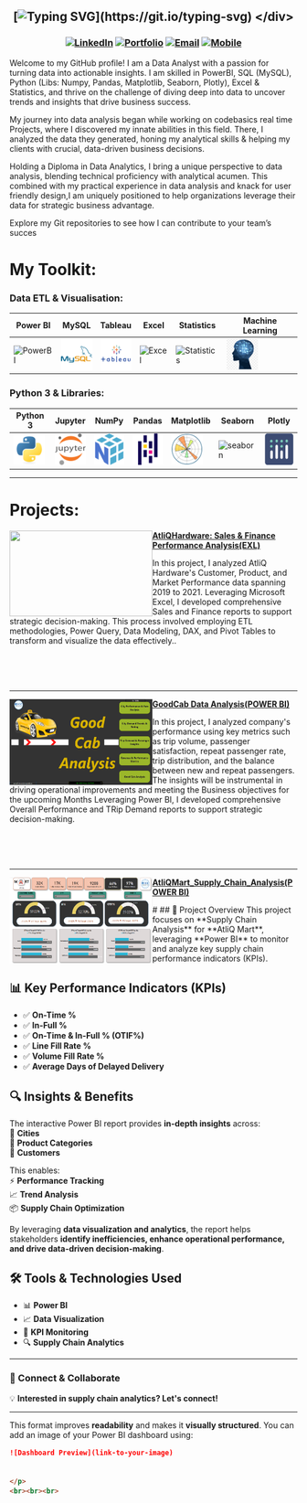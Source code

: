 <!-- ## <img src="https://storage.googleapis.com/gweb-cloudblog-publish/original_images/DataAnalytics.gif" width="60%" height="60%" align="center"> -->

## <div align="center"> [![Typing SVG](https://readme-typing-svg.demolab.com?font=Fira+Code&weight=600&size=27&duration=1000&pause=1500&center=true&vCenter=true&width=600&height=100&lines=Hi!+I+am+Sangram+Dabhade.;I+am+a+Data+Enthusiast.;Checkout+my+Github+Portfolio+🥋!)](https://git.io/typing-svg) </div>

### <div align="center"> [![LinkedIn](https://img.shields.io/badge/|-LinkedIn-informational?style=flat&logo=linkedin&logoColor=white)](https://www.linkedin.com/in/sangram-dabhade-b7bb9b143/) [![Portfolio](https://img.shields.io/badge/|-Portfolio-333333?style=flat&logo=affine&logoColor=white)]() [![Email](https://img.shields.io/badge/|-Email-D14836?style=flat&logo=gmail&logoColor=white)](mailto:sangram.ssd93@gmail.com) [![Mobile](https://img.shields.io/badge/|-(+91)8007065854-6AA84F?style=flat&logo=allocine&logoColor=white)]() </div>

Welcome to my GitHub profile! I am a Data Analyst with a passion for turning data into actionable insights. I am skilled in PowerBI, SQL (MySQL), Python (Libs: Numpy, Pandas, Matplotlib, Seaborn, Plotly), Excel & Statistics, and thrive on the challenge of diving deep into data to uncover trends and insights that drive business success.

My journey into data analysis began while working on codebasics real time Projects, where I discovered my innate abilities in this field. There, I analyzed the data they generated, honing my analytical skills & helping my clients with crucial, data-driven business decisions.

Holding a Diploma in Data Analytics, I bring a unique perspective to data analysis, blending technical proficiency with analytical acumen. This combined with my practical experience in data analysis and knack for user friendly design,I am uniquely positioned to help organizations leverage their data for strategic business advantage.

Explore my Git repositories to see how I can contribute to your team’s succes
# My Toolkit:

### Data ETL & Visualisation:
| Power BI | MySQL | Tableau | Excel | Statistics | Machine Learning |
|-|-|-|-|-| -|
| <img src="https://github.com/microsoft/PowerBI-Icons/blob/main/SVG/Power-BI.svg" title="PowerBI" alt="PowerBI" width="55" height="55"/> | <img src="https://github.com/devicons/devicon/blob/master/icons/mysql/mysql-original-wordmark.svg" title="MySQL" alt="MySQL" width="55" height="55"/> | <img src="https://raw.githubusercontent.com/sangRam698/sangRam698/refs/heads/main/Tableau.png" title="Tableau" alt="Tableau" width="55" height="55"/> | <img src="https://github.com/user-attachments/assets/0ed55528-bc48-414a-91c5-0d3d6da434d7" title="Excel" alt="Excel" width="55" height="55"/> | <img src="https://github.com/user-attachments/assets/00a1beaf-7537-4903-aaa5-9ef328048317" title="Statistics" alt="Statistics" width="55" height="55"/> | <img src="https://github.com/sangRam698/sangRam698/blob/main/Machine%20Learning.png" title="Machine Learning" alt="Machine Learning" width="55" height="55"/> |




### Python 3 & Libraries:
| Python 3 | Jupyter | NumPy | Pandas | Matplotlib | Seaborn | Plotly |
|-|-|-|-|-|-|-|
| <img src="https://github.com/devicons/devicon/blob/master/icons/python/python-original.svg" title="Python" alt="Python" width="55" height="55"/> | <img src="https://github.com/devicons/devicon/blob/master/icons/jupyter/jupyter-original-wordmark.svg" title="Jupiter" alt="Jupiter" width="55" height="55"/> | <img src="https://github.com/devicons/devicon/blob/master/icons/numpy/numpy-original.svg" title="Numpy" alt="Numpy" width="55" height="55"/> | <img src="https://github.com/devicons/devicon/blob/master/icons/pandas/pandas-original.svg" title="Pandas" alt="Pandas" width="55" height="55"/> | <img src="https://github.com/devicons/devicon/blob/master/icons/matplotlib/matplotlib-original.svg" title="matplotlib" alt="matplotlib" width="55" height="55"/> | <img src="https://cdn.worldvectorlogo.com/logos/seaborn-1.svg" title="seaborn" alt="seaborn" width="55" height="55"/> | <img src="https://github.com/devicons/devicon/blob/master/icons/plotly/plotly-original.svg" title="plotly" alt="plotly" width="55" height="55"/> |


---

# Projects:

<img align="left" width="250" height="150" src="https://github.com/sangRam698/AtliQ_Hardwares-_Sales_and_Finance_Analysis/blob/main/Assets/Screenshot%202025-01-15%20102039.png"> **[AtliQHardware: Sales & Finance Performance Analysis(EXL)](https://github.com/sangRam698/AtliQ_Hardwares-_Sales_and_Finance_Analysis/tree/main)**
</p> In this project, I analyzed AtliQ Hardware's Customer, Product, and Market Performance data spanning 2019 to 2021. Leveraging Microsoft Excel, I developed comprehensive Sales and Finance reports to support strategic decision-making. This process involved employing ETL methodologies, Power Query, Data Modeling, DAX, and Pivot Tables to transform and visualize the data effectively..
</p>
<br><br><br>


---

<img align="left" width="250" height="150" src="https://github.com/sangRam698/sangRam698/blob/main/Screenshot%202025-01-16%20162420.png"> **[GoodCab Data Analysis(POWER BI)](https://github.com/sangRam698/Good_Cab_Data_Analysis_-CodeBasics-)**
</p> In this project, I analyzed company's performance using key metrics such as trip volume, passenger satisfaction, repeat passenger rate, trip distribution, and the balance between new and repeat passengers. The insights will be instrumental in driving operational improvements and meeting the Business objectives for the upcoming Months Leveraging Power BI, I developed comprehensive Overall Performance and  TRip Demand reports to support strategic decision-making.
</p>
<br><br><br>


---

<img align="left" width="250" height="150" src="https://github.com/sangRam698/AtliQMart_Supply_Chain_Analysis/blob/main/Assets/Screenshot%202025-01-29%20090426.png"> **[AtliQMart_Supply_Chain_Analysis(POWER BI)](https://github.com/sangRam698/AtliQMart_Supply_Chain_Analysis)**
</p> #   
## 📌 Project Overview  
This project focuses on **Supply Chain Analysis** for **AtliQ Mart**, leveraging **Power BI** to monitor and analyze key supply chain performance indicators (KPIs).  

## 📊 Key Performance Indicators (KPIs)  
- ✅ **On-Time %**  
- ✅ **In-Full %**  
- ✅ **On-Time & In-Full % (OTIF%)**  
- ✅ **Line Fill Rate %**  
- ✅ **Volume Fill Rate %**  
- ✅ **Average Days of Delayed Delivery**  

## 🔍 Insights & Benefits  
The interactive Power BI report provides **in-depth insights** across:  
📌 **Cities**  
📌 **Product Categories**  
📌 **Customers**  

This enables:  
⚡ **Performance Tracking**  
📈 **Trend Analysis**  
📦 **Supply Chain Optimization**  

By leveraging **data visualization and analytics**, the report helps stakeholders **identify inefficiencies, enhance operational performance, and drive data-driven decision-making**.  

## 🛠 Tools & Technologies Used  
- 📊 **Power BI**  
- 📈 **Data Visualization**  
- 📍 **KPI Monitoring**  
- 🔍 **Supply Chain Analytics**  

---  

### 📢 Connect & Collaborate  
💡 **Interested in supply chain analytics? Let's connect!**  

---

This format improves **readability** and makes it **visually structured**. You can add an image of your Power BI dashboard using:  

```markdown
![Dashboard Preview](link-to-your-image)


</p>
<br><br><br>



